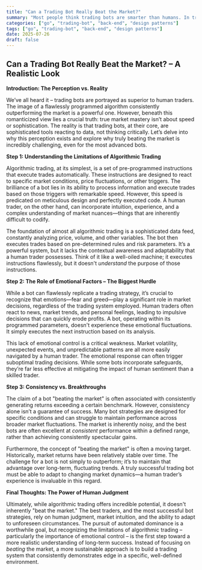 ```yaml
---
title: "Can a Trading Bot Really Beat the Market?"
summary: "Most people think trading bots are smarter than humans. In truth, they’re not smarter. They’re just faster, more consistent, and emotionless."
categories: ["go", "trading-bot", "back-end", "design patterns"]
tags: ["go", "trading-bot", "back-end", "design patterns"]
date: 2025-07-26
draft: false
---
```

## Can a Trading Bot Really Beat the Market? – A Realistic Look

**Introduction: The Perception vs. Reality**

We’ve all heard it – trading bots are portrayed as superior to human traders. The image of a flawlessly programmed algorithm consistently outperforming the market is a powerful one. However, beneath this romanticized view lies a crucial truth: true market mastery isn’t about speed or sophistication. The reality is that trading bots, at their core, are sophisticated tools reacting to data, not thinking critically.  Let’s delve into why this perception exists and explore why truly beating the market is incredibly challenging, even for the most advanced bots. 

**Step 1: Understanding the Limitations of Algorithmic Trading**

Algorithmic trading, at its simplest, is a set of pre-programmed instructions that execute trades automatically. These instructions are designed to react to specific market conditions, price fluctuations, or other triggers. The brilliance of a bot lies in its ability to process information and execute trades based on those triggers with remarkable speed.  However, this speed is predicated on meticulous design and perfectly executed code.  A human trader, on the other hand, can incorporate intuition, experience, and a complex understanding of market nuances—things that are inherently difficult to codify.  

The foundation of almost all algorithmic trading is a sophisticated data feed, constantly analyzing price, volume, and other variables. The bot then executes trades based on pre-determined rules and risk parameters.  It’s a powerful system, but it lacks the contextual awareness and adaptability that a human trader possesses.  Think of it like a well-oiled machine; it executes instructions flawlessly, but it doesn't *understand* the purpose of those instructions. 

**Step 2: The Role of Emotional Factors – The Biggest Hurdle**

While a bot can flawlessly replicate a trading strategy, it’s crucial to recognize that emotions—fear and greed—play a significant role in market decisions, regardless of the trading system employed.  Human traders often react to news, market trends, and personal feelings, leading to impulsive decisions that can quickly erode profits. A bot, operating within its programmed parameters, doesn't experience these emotional fluctuations. It simply executes the next instruction based on its analysis. 

This lack of emotional control is a critical weakness.  Market volatility, unexpected events, and unpredictable patterns are all more easily navigated by a human trader. The emotional response can often trigger suboptimal trading decisions. While some bots incorporate safeguards, they’re far less effective at mitigating the impact of human sentiment than a skilled trader. 

**Step 3: Consistency vs. Breakthroughs**

The claim of a bot "beating the market" is often associated with consistently generating returns exceeding a certain benchmark. However, consistency alone isn’t a guarantee of success.  Many bot strategies are designed for specific conditions and can struggle to maintain performance across broader market fluctuations.  The market is inherently noisy, and the best bots are often excellent at *consistent* performance within a defined range, rather than achieving consistently spectacular gains.

Furthermore, the concept of "beating the market" is often a moving target.  Historically, market returns have been relatively stable over time.  The challenge for a bot is not simply to outperform; it’s to maintain that advantage over long-term, fluctuating trends.  A truly successful trading bot must be able to adapt to changing market dynamics—a human trader’s experience is invaluable in this regard. 

**Final Thoughts:  The Power of Human Judgment**

Ultimately, while algorithmic trading offers incredible potential, it doesn't inherently "beat the market." The best traders, and the most successful bot strategies, rely on human judgment, market intuition, and the ability to adapt to unforeseen circumstances.  The pursuit of automated dominance is a worthwhile goal, but recognizing the limitations of algorithmic trading – particularly the importance of emotional control – is the first step toward a more realistic understanding of long-term success.  Instead of focusing on *beating* the market, a more sustainable approach is to build a trading system that consistently demonstrates edge in a specific, well-defined environment.
    